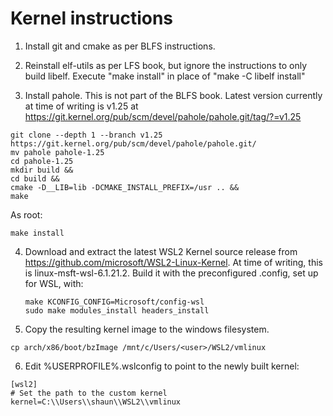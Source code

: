 # Kernel instructions

1. Install git and cmake as per BLFS instructions.

2. Reinstall elf-utils as per LFS book, but ignore the instructions to only build libelf. Execute "make install" in place of "make -C libelf install"
  
3. Install pahole. This is not part of the BLFS book. Latest version currently at time of writing is v1.25 at https://git.kernel.org/pub/scm/devel/pahole/pahole.git/tag/?=v1.25
```
git clone --depth 1 --branch v1.25 https://git.kernel.org/pub/scm/devel/pahole/pahole.git/
mv pahole pahole-1.25
cd pahole-1.25
mkdir build &&
cd build &&
cmake -D__LIB=lib -DCMAKE_INSTALL_PREFIX=/usr .. &&
make
```
As root:
```
make install
```

4. Download and extract the latest WSL2 Kernel source release from https://github.com/microsoft/WSL2-Linux-Kernel. At time of writing, this is linux-msft-wsl-6.1.21.2.
   Build it with the preconfigured .config, set up for WSL, with:
   ```
   make KCONFIG_CONFIG=Microsoft/config-wsl
   sudo make modules_install headers_install
   ```

5. Copy the resulting kernel image to the windows filesystem.
```
cp arch/x86/boot/bzImage /mnt/c/Users/<user>/WSL2/vmlinux
```
6. Edit %USERPROFILE%\.wslconfig to point to the newly built kernel:
```
[wsl2]
# Set the path to the custom kernel
kernel=C:\\Users\\shaun\\WSL2\\vmlinux
```
